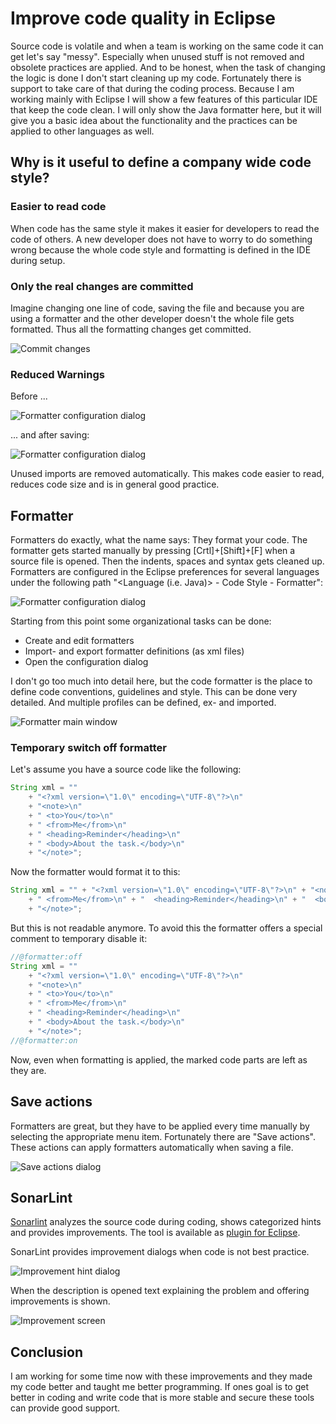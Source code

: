 # Improve code quality in Eclipse

Source code is volatile and when a team is working on the same code it can get let's say "messy". Especially when unused stuff is not removed and obsolete practices are applied. And to be honest, when the task of changing the logic is done I don't start cleaning up my code. Fortunately there is support to take care of that during the coding process. Because I am working mainly with Eclipse I will show a few features of this particular IDE that keep the code clean. I will only show the Java formatter here, but it will give you a basic idea about the functionality and the practices can be applied to other languages as well.

## Why is it useful to define a company wide code style?

### Easier to read code

When code has the same style it makes it easier for developers to read the code of others. A new developer does not have to worry to do something wrong because the whole code style and formatting is defined in the IDE during setup.

### Only the real changes are committed

Imagine changing one line of code, saving the file and because you are using a formatter and the other developer doesn't the whole file gets formatted. Thus all the formatting changes get committed.

![Commit changes](reasoning1.png)

### Reduced Warnings

Before ...

![Formatter configuration dialog](formatter1.png)

... and after saving:

![Formatter configuration dialog](formatter2.png)

Unused imports are removed automatically. This makes code easier to read, reduces code size and is in general good practice.

## Formatter

Formatters do exactly, what the name says: They format your code. The formatter gets started manually by pressing [Crtl]+[Shift]+[F] when a source file is opened. Then the indents, spaces and syntax gets cleaned up. Formatters are configured in the Eclipse preferences for several languages under the following path "<Language (i.e. Java)> - Code Style - Formatter":

![Formatter configuration dialog](formatter3.png)

Starting from this point some organizational tasks can be done:

* Create and edit formatters
* Import- and export formatter definitions (as xml files)
* Open the configuration dialog

I don't go too much into detail here, but the code formatter is the place to define code conventions, guidelines and style. This can be done very detailed. And multiple profiles can be defined, ex- and imported.

![Formatter main window](formatter4.png)

### Temporary switch off formatter

Let's assume you have a source code like the following:

```java
String xml = ""
	+ "<?xml version=\"1.0\" encoding=\"UTF-8\"?>\n"
	+ "<note>\n"
	+ "	<to>You</to>\n"
	+ "	<from>Me</from>\n"
	+ "	<heading>Reminder</heading>\n"
	+ "	<body>About the task.</body>\n"
	+ "</note>";
```

Now the formatter would format it to this:

```java
String xml = "" + "<?xml version=\"1.0\" encoding=\"UTF-8\"?>\n" + "<note>\n" + "	<to>You</to>\n"
	+ "	<from>Me</from>\n" + "	<heading>Reminder</heading>\n" + "	<body>About the task.</body>\n"
	+ "</note>";
```

But this is not readable anymore. To avoid this the formatter offers a special comment to temporary disable it:

```Java
//@formatter:off
String xml = ""
	+ "<?xml version=\"1.0\" encoding=\"UTF-8\"?>\n"
	+ "<note>\n"
	+ "	<to>You</to>\n"
	+ "	<from>Me</from>\n"
	+ "	<heading>Reminder</heading>\n"
	+ "	<body>About the task.</body>\n"
	+ "</note>";
//@formatter:on
```

Now, even when formatting is applied, the marked code parts are left as they are.
## Save actions

Formatters are great, but they have to be applied every time manually by selecting the appropriate menu item. Fortunately there are "Save actions". These actions can apply formatters automatically when saving a file.

![Save actions dialog](saveactions1.png)

## SonarLint

[Sonarlint](https://www.sonarlint.org) analyzes the source code during coding, shows categorized hints and provides improvements. The tool is available as [plugin for Eclipse](https://marketplace.eclipse.org/content/sonarlint).

SonarLint provides improvement dialogs when code is not best practice.

![Improvement hint dialog](sonarlint1.png)

When the description is opened text explaining the problem and offering improvements is shown.

![Improvement screen](sonarlint2.png)

## Conclusion

I am working for some time now with these improvements and they made my code better and taught me better programming. If ones goal is to get better in coding and write code that is more stable and secure these tools can provide good support.

